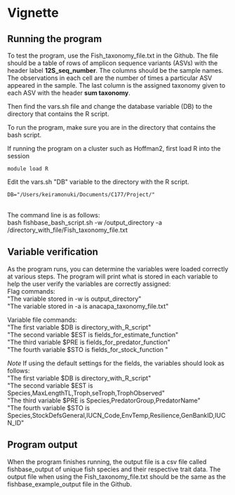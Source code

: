 # Vignette

## Running the program

To test the program, use the Fish_taxonomy_file.txt in the Github. The file should be a table of rows of amplicon sequence variants (ASVs) with the header label **12S_seq_number**. The columns should be the sample names. The observations in each cell are the number of times a particular ASV appeared in the sample. The last column is the assigned taxonomy given to each ASV with the header **sum taxonomy**.   <br />

Then find the vars.sh file and change the database variable (DB) to the directory that contains the R script.    <br />

To run the program, make sure you are in the directory that contains the bash script.    <br />

If running the program on a cluster such as Hoffman2, first load R into the session   <br />

```{r}
module load R
```
Edit the vars.sh "DB" variable to the directory with the R script.  <br />
```{bash}
DB="/Users/keiramonuki/Documents/C177/Project/"
```
<br />
The command line is as follows:    <br />
bash fishbase_bash_script.sh -w /output_directory -a /directory_with_file/Fish_taxonomy_file.txt   <br />

## Variable verification

As the program runs, you can determine the variables were loaded correctly at various steps. The program will print what is stored in each variable to help the user verify the variables are correctly assigned:   <br />
Flag commands:   <br />
"The variable stored in -w is output_directory"  <br />
"The variable stored in -a is anacapa_taxonomy_file.txt"   <br />

Variable file commands:   <br />
"The first variable \$DB is directory_with_R_script"   <br />
"The second variable \$EST is fields_for_estimate_function"   <br />
"The third variable \$PRE is fields_for_predator_function"   <br />
"The fourth variable \$STO is fields_for_stock_function "  <br />

*Note* If using the default settings for the fields, the variables should look as follows:   <br />
"The first variable \$DB is directory_with_R_script"   <br />
"The second variable \$EST is Species,MaxLengthTL,Troph,seTroph,TrophObserved"   <br />
"The third variable \$PRE is Species,PredatorGroup,PredatorName"   <br />
"The fourth variable \$STO is Species,StockDefsGeneral,IUCN_Code,EnvTemp,Resilience,GenBankID,IUCN_ID"   <br />

## Program output

When the program finishes running, the output file is a csv file called fishbase_output of unique fish species and their respective trait data. The output file when using the Fish_taxonomy_file.txt should be the same as the fishbase_example_output file in the Github.

